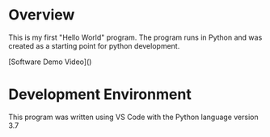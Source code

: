 # Overview

This is my first "Hello World" program.  The program runs in Python and was created as a starting point for python development.  

[Software Demo Video](<a href="https://youtu.be/2f4HgdPzsGI" target="_blank"></a>)

# Development Environment

This program was written using VS Code with the Python language version 3.7

